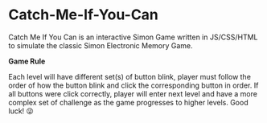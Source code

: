 # Catch-Me-If-You-Can
Catch Me If You Can is an interactive Simon Game written in JS/CSS/HTML to simulate the classic Simon Electronic Memory Game.

<b>Game Rule</b>

Each level will have different set(s) of button blink, player must follow the order of how the button blink and click the corresponding button in order. If all buttons were click correctly, player will enter next level and have a more complex set of challenge as the game progresses to higher levels. Good luck! 😜
